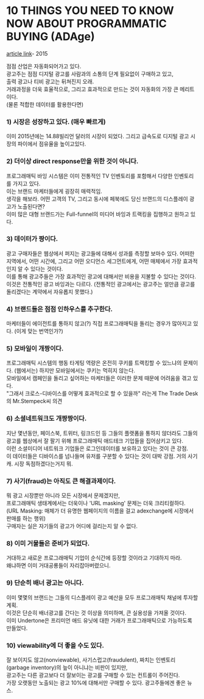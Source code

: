 # 10 THINGS YOU NEED TO KNOW NOW ABOUT PROGRAMMATIC BUYING (ADAge)

[article link](http://adage.com/article/print-edition/10-things-programmatic-buying/298811/)- 2015

점점 산업은 자동화되어가고 있다.  
광고주는 점점 디지털 광고를 사람과의 소통의 단계 필요없이 구매하고 있고,  
출력 광고나 티비 광고는 뒤쳐진지 오래.  
거래과정을 더욱 효율적으로, 그리고 효과적으로 만드는 것이 자동화의 가장 큰 메리트이다.  
(물론 적합한 데이터를 활용한다면)  

### 1) 시장은 성장하고 있다. (매우 빠르게)  
  
이미 2015년에는 14.88빌리언 달러의 시장이 되었다.
그리고 급속도로 디지털 광고 시장의 파이에서 점유율을 높이고있다.  

### 2) 더이상 direct response만을 위한 것이 아니다.  

프로그래매틱 바잉 시스템은 이미 전통적인 TV 인벤토리를 포함해서 다양한 인벤토리를 가지고 있다.  
이는 브랜드 마케터들에게 굉장히 매력적임.  
생각을 해보라. 
어떤 고객의 TV, 그리고 동시에 페북에도 당신 브랜드의 디스플레이 광고가 노출된다면?  
이미 많은 대형 브랜드가는 Full-funnel의 미디어 바잉과 트랙킹을 집행하고 원하고 있다.  

### 3) 데이터가 짱이다.  

광고 구매자들은 웹상에서 퍼지는 광고들에 대해서 성과를 측정할 보마수 있다. 
어떠한 지역에서, 어떤 시간에, 그리고 어떤 오디언스 세그먼트에게, 어떤 매체에서 가장 효과적인지 알 수 있다는 것이다.  
이를 통해 광고주들은 가장 효과적인 광고에 대해서만 비용을 지불할 수 있다는 것이다.  
이것은 전통적인 광고 바잉과는 다르다. 
(전통적인 광고에서는 광고주는 얼만큼 광고를 돌리겠다는 계약에서 자유롭지 못했다.)

### 4) 브랜드들은 점점 인하우스를 추구한다.  

마케터들이 에이전트를 통하지 않고(?) 직접 프로그래매틱을 돌리는 경우가 많아지고 있다.  (이게 맞는 번역인가?)

### 5) 모바일이 개짱이다.  

프로그래매틱 시스템의 행동 타게팅 역량은 온전히 쿠키를 트랙킹할 수 있느냐의 문제이다. (웹에서는)
하지만 모바일에서는 쿠키는 먹히지 않는다.  
모바일에서 캠페인을 돌리고 싶어하는 마케터들은 이러한 문제 때문에 어려움을 겪고 있다.  
"그래서 크로스-디바이스를 어떻게 효과적으로 할 수 있을까" 라는게 The Trade Desk의 Mr.Stempeck씨 의견  

### 6) 소셜네트워크도 개짱짱이다.  

지난 몇년동안, 페이스북, 트위터, 링크드인 등 그들의 플랫폼을 통하지 않더라도 그들의 광고를 웹상에서 잘 팔기 위해 프로그래매틱 애드테크 기업들을 집어삼키고 있다.   
이런 소셜미디어 네트워크 기업들은 로그인데이터를 보유하고 있다는 것이 큰 강점.  
이 데이터들은 디바이스를 넘나들며 유저를 구분할 수 있다는 것이 대박 강점. 거의 사기캐. 시장 독점하겠다는거지 뭐.  

### 7) 사기(fraud)는 아직도 큰 해결과제이다.  

뭐 광고 시장뿐만 아니라 모든 시장에서 문제겠지만,  
프로그래매틱 생태계에서는 더욱이나 'URL masking' 문제는 더욱 크리티컬하다.
(URL Masking: 매체가 더 유명한 웹페이지의 이름을 걸고 adexchange에 시장에서 판매를 하는 행위)  
구매자는 실은 자기들의 광고가 어디에 걸리는지 알 수 없다.  

### 8) 이미 거물들은 준비가 되었다.  

거대하고 새로운 프로그래매틱 기업이 순식간에 등장할 것이라고 기대하지 마라.  
왜냐하면 이미 거대공룡들이 자리잡아버렸으니.  

### 9) 단순히 배너 광고는 아니다.  

이미 몇몇의 브랜드는 그들의 디스플레이 광고 예산을 모두 프로그래매틱 채널에 투자할 계획.  
이것은 단순히 배너광고를 간다는 것 이상을 의미하며, 큰 실용성을 가져올 것이다.  
이미 Undertone은 프리미언 애드 유닛에 대한 거래가 프로그래매틱으로 가능하도록 만들었다.  

### 10) viewability에 더 좋을 수도 있다. 

잘 보이지도 않고(nonviewable), 사기스럽고(fraudulent), 짜치는 인벤토리(garbage inventory)의 늪이 아니냐는 비판이 있지만,  
광고주는 다른 광고보다 더 잘보이는 광고를 구매할 수 있는 컨트롤이 주어진다.  
가장 오랫동안 노출되는 광고 10%에 대해서만 구매할 수 있다. 광고주들에겐 좋은 뉴스.  




